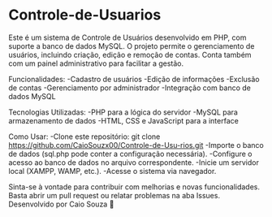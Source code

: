 # Controle-de-Usuarios

Este é um sistema de Controle de Usuários desenvolvido em PHP, com suporte a banco de dados MySQL. O projeto permite o gerenciamento de usuários, incluindo criação, edição e remoção de contas. Conta também com um painel administrativo para facilitar a gestão.

Funcionalidades:
-Cadastro de usuários
-Edição de informações
-Exclusão de contas
-Gerenciamento por administrador
-Integração com banco de dados MySQL

Tecnologias Utilizadas:
-PHP para a lógica do servidor
-MySQL para armazenamento de dados
-HTML, CSS e JavaScript para a interface

Como Usar:
-Clone este repositório:
git clone https://github.com/CaioSouzx00/Controle-de-Usu-rios.git
-Importe o banco de dados (sql.php pode conter a configuração necessária).
-Configure o acesso ao banco de dados no arquivo correspondente.
-Inicie um servidor local (XAMPP, WAMP, etc.).
-Acesse o sistema via navegador.


Sinta-se à vontade para contribuir com melhorias e novas funcionalidades. Basta abrir um pull request ou relatar problemas na aba Issues.
Desenvolvido por Caio Souza 🚀

